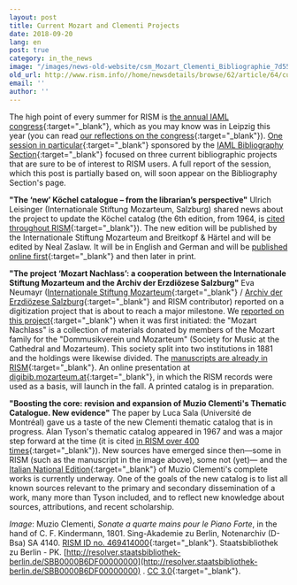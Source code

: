 ```yaml
---
layout: post
title: Current Mozart and Clementi Projects
date: 2018-09-20
lang: en
post: true
category: in_the_news
image: "/images/news-old-website/csm_Mozart_Clementi_Bibliographie_7d553a8de4.jpg"
old_url: http://www.rism.info//home/newsdetails/browse/62/article/64/current-mozart-and-clementi-projects.html
email: ''
author: ''
---
```


The high point of every summer for RISM is [the annual IAML congress](https://www.iaml.info/congresses/2018-leipzig){:target="_blank"}, which as you may know was in Leipzig this year (you can read [our reflections on the congress](http://www.rism.info/home/newsdetails/?tx_ttnews%5BbackPid%5D=64&tx_ttnews%5Btt_news%5D=1691&cHash=91961d9568789b15639bf9fae2afe12c){:target="_blank"}). [One session in particular](http://sched.co/FOsb){:target="_blank"} sponsored by the [IAML Bibliography Section](https://www.iaml.info/bibliography){:target="_blank"} focused on three current bibliographic projects that are sure to be of interest to RISM users. A full report of the session, which this post is partially based on, will soon appear on the Bibliography Section's page.

**"The ‘new’ Köchel catalogue – from the librarian’s perspective"**
Ulrich Leisinger (Internationale Stiftung Mozarteum, Salzburg) shared news about the project to update the Köchel catalog (the 6th edition, from 1964, is [cited throughout RISM](https://opac.rism.info/metaopac/perma.do;jsessionid=1A6AFCDF452322C76BC31E2203E49DB2.touch01?v=rism&q=-1%3d%22lit50%22&Language=en){:target="_blank"}). The new edition will be published by the Internationale Stiftung Mozarteum and Breitkopf & Härtel and will be edited by Neal Zaslaw. It will be in English and German and will be [published online first](http://dme.mozarteum.at/){:target="_blank"} and then later in print.

**"The project ‘Mozart Nachlass’: a cooperation between the Internationale Stiftung Mozarteum and the Archiv der Erzdiözese Salzburg"**
Eva Neumayr ([Internationale Stiftung Mozarteum](https://mozarteum.at/en/bibliotheca-mozartiana/){:target="_blank"} / [Archiv der Erzdiözese Salzburg](http://www.kirchen.net/archiv/bestaende/sammlungen/musikalien/){:target="_blank"} and RISM contributor) reported on a digitization project that is about to reach a major milestone. We [reported on this project](http://www.rism.info/home/newsdetails/?tx_ttnews%5Byear%5D=2015&tx_ttnews%5Bmonth%5D=03&tx_ttnews%5BbackPid%5D=64&tx_ttnews%5Btt_news%5D=546&cHash=cf7394656ad7372bfdd3104af751b07e){:target="_blank"} when it was first initiated: the "Mozart Nachlass" is a collection of materials donated by members of the Mozart family for the "Dommusikverein und Mozarteum" (Society for Music at the Cathedral and Mozarteum). This society split into two institutions in 1881 and the holdings were likewise divided. The [manuscripts are already in RISM](https://opac.rism.info/search?View=rism&siglum=A-S*&q=mozart+nachlass){:target="_blank"}. An online presentation at [digibib.mozarteum.at](http://digibib.mozarteum.at/){:target="_blank"}, in which the RISM records were used as a basis, will launch in the fall. A printed catalog is in preparation.

**"Boosting the core: revision and expansion of Muzio Clementi's Thematic Catalogue. New evidence"**
The paper by Luca Sala (Université de Montréal) gave us a taste of the new Clementi thematic catalog that is in progress. Alan Tyson's thematic catalog appeared in 1967 and was a major step forward at the time (it is cited [in RISM over 400 times](https://opac.rism.info/metaopac/perma.do?v=rism&q=-1%3d%22lit104%22&Language=en){:target="_blank"}). New sources have emerged since then—some in RISM (such as the manuscript in the image above), some not (yet)— and the [Italian National Edition](http://www.muzioclementi.com/critical.php){:target="_blank"} of Muzio Clementi's complete works is currently underway. One of the goals of the new catalog is to list all known sources relevant to the primary and secondary dissemination of a work, many more than Tyson included, and to reflect new knowledge about sources, attributions, and recent scholarship.

_Image_: Muzio Clementi, _Sonate a quarte mains pour le Piano Forte_, in the hand of C. F. Kindermann, 1801. Sing-Akademie zu Berlin, Notenarchiv (D-Bsa) SA 4140. [RISM ID no. 469414000](https://opac.rism.info/search?id=469414000&View=rism&Language=en){:target="_blank"}. Staatsbibliothek zu Berlin - PK. [http://resolver.staatsbibliothek-berlin.de/SBB0000B6DF00000000](http://resolver.staatsbibliothek-berlin.de/SBB0000B6DF00000000) . [CC 3.0](http://creativecommons.org/licenses/by-nc-sa/3.0/de/){:target="_blank"}.


